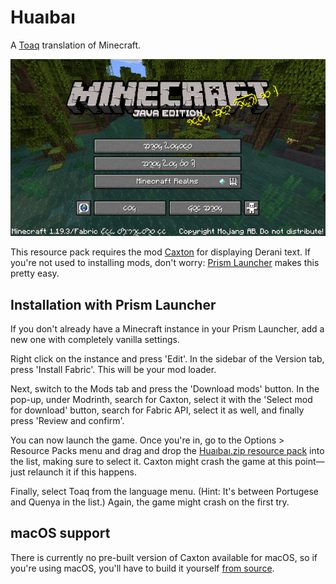 # Huaıbaı

A [Toaq](https://toaq.net/) translation of Minecraft.

![The Minecraft title screen in Toaq](title_screen.png)

This resource pack requires the mod [Caxton](https://modrinth.com/mod/caxton) for displaying Derani text. If you're not used to installing mods, don't worry: [Prism Launcher](https://prismlauncher.org/) makes this pretty easy.

## Installation with Prism Launcher

If you don't already have a Minecraft instance in your Prism Launcher, add a new one with completely vanilla settings.

Right click on the instance and press 'Edit'. In the sidebar of the Version tab, press 'Install Fabric'. This will be your mod loader.

Next, switch to the Mods tab and press the 'Download mods' button. In the pop-up, under Modrinth, search for Caxton, select it with the 'Select mod for download' button, search for Fabric API, select it as well, and finally press 'Review and confirm'.

You can now launch the game. Once you're in, go to the Options > Resource Packs menu and drag and drop the [Huaıbaı.zip resource pack](https://github.com/toaq/huaibai/releases/download/latest/Huaıbaı.zip) into the list, making sure to select it. Caxton might crash the game at this point—just relaunch it if this happens.

Finally, select Toaq from the language menu. (Hint: It's between Portugese and Quenya in the list.) Again, the game might crash on the first try.

## macOS support

There is currently no pre-built version of Caxton available for macOS, so if you're using macOS, you'll have to build it yourself [from source](https://gitlab.com/Kyarei/caxton).
